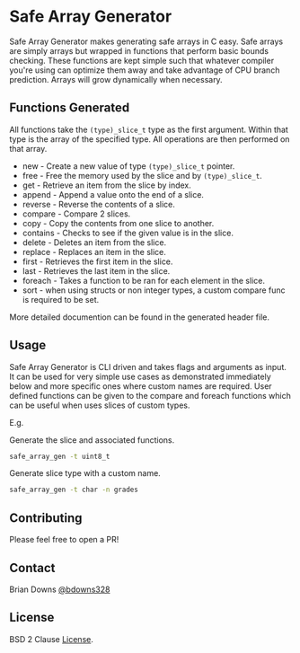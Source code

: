 # Safe Array Generator

Safe Array Generator makes generating safe arrays in C easy. Safe arrays are simply arrays but wrapped in functions that perform basic bounds checking. These functions are kept simple such that whatever compiler you're using can optimize them away and take advantage of CPU branch prediction. Arrays will grow dynamically when necessary.

## Functions Generated

All functions take the `(type)_slice_t` type as the first argument. Within that type is the array of the specified type. All operations are then performed on that array.

* new - Create a new value of type `(type)_slice_t` pointer.
* free - Free the memory used by the slice and by `(type)_slice_t`.
* get - Retrieve an item from the slice by index.
* append - Append a value onto the end of a slice.
* reverse - Reverse the contents of a slice.
* compare - Compare 2 slices.
* copy - Copy the contents from one slice to another.
* contains - Checks to see if the given value is in the slice.
* delete - Deletes an item from the slice.
* replace - Replaces an item in the slice.
* first - Retrieves the first item in the slice.
* last - Retrieves the last item in the slice.
* foreach - Takes a function to be ran for each element in the slice.
* sort - when using structs or non integer types, a custom compare func is required to be set.

More detailed documention can be found in the generated header file.

## Usage

Safe Array Generator is CLI driven and takes flags and arguments as input. It can be used for very simple use cases as demonstrated immediately below and more specific ones where custom names are required. User defined functions can be given to the compare and foreach functions which can be useful when uses slices of custom types. 

E.g.

Generate the slice and associated functions.

```sh
safe_array_gen -t uint8_t
```

Generate slice type with a custom name.

```sh
safe_array_gen -t char -n grades
```

## Contributing

Please feel free to open a PR!

## Contact

Brian Downs [@bdowns328](http://twitter.com/bdowns328)

## License

BSD 2 Clause [License](/LICENSE).
